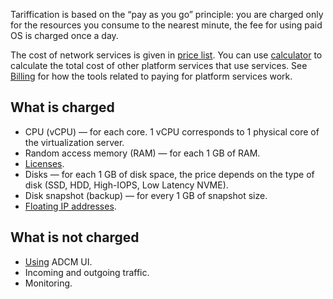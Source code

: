 Tariffication is based on the “pay as you go” principle: you are charged only for the resources you consume to the nearest minute, the fee for using paid OS is charged once a day.

The cost of network services is given in [price list](https://cloud.vk.com/pricelist). You can use [calculator](https://cloud.vk.com/pricing) to calculate the total cost of other platform services that use services. See [Billing](/en/intro/billing) for how the tools related to paying for platform services work.

## What is charged

- CPU (vCPU) — for each core. 1 vCPU corresponds to 1 physical core of the virtualization server.
- Random access memory (RAM) — for each 1 GB of RAM.
- [Licenses](../concepts/licensing/).
- Disks — for each 1 GB of disk space, the price depends on the type of disk (SSD, HDD, High-IOPS, Low Latency NVME).
- Disk snapshot (backup) — for every 1 GB of snapshot size.
- [Floating IP addresses](/en/networks/vnet/tariffs).

## What is not charged

- [Using](../connect/) ADCM UI.
- Incoming and outgoing traffic.
- Monitoring.

